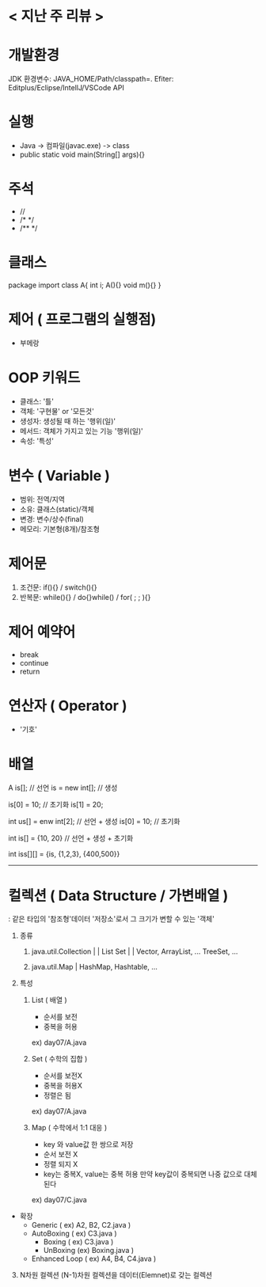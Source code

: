 # < 지난 주 리뷰 >

# 개발환경
JDK
환경변수: JAVA_HOME/Path/classpath=.
Efiter: Editplus/Eclipse/IntellJ/VSCode
API

# 실행
- Java -> 컴파일(javac.exe) -> class
- public static void main(String[] args){}

# 주석
- //
- /*   */
- /** */

# 클래스
package
import
class A{
	int i;
	A(){}
	void m(){}
}

# 제어 ( 프로그램의 실행점)
- 부메랑

# OOP 키워드
- 클래스: '틀'
- 객체: '구현물' or '모든것'
- 생성자: 생성될 때 하는 '행위(일)'
- 메서드: 객체가 가지고 있는 기능 '행위(일)'
- 속성: '특성'

# 변수 ( Variable )
- 범위: 전역/지역
- 소유: 클래스(static)/객체
- 변경: 변수/상수(final)
- 메모리: 기본형(8개)/참조형

# 제어문
1) 조건문: if(){} / switch(){}
2) 반복문: while(){} / do{}while() / for( ; ; ){}

# 제어 예약어
- break
- continue
- return

# 연산자 ( Operator )
- '기호'

# 배열
A is[];  // 선언
is = new int[]; // 생성

is[0] = 10; // 초기화
is[1] = 20;

int us[] = enw int[2]; // 선언 + 생성
is[0] = 10; // 초기화

int is[] = {10, 20} // 선언 + 생성 + 초기화

int iss[][] = {is, {1,2,3}, {400,500}}





---

# 컬렉션 ( Data Structure / 가변배열 )
: 같은 타입의 '참조형'데이터 '저장소'로서 그 크기가 변할 수 있는 '객체'
1) 종류
	1) java.util.Collection
		|				                     |
		List			                     Set
		|                                    |
		Vector, ArrayList, ...	     TreeSet, ...
		
		
	2) java.util.Map
			|
		HashMap, Hashtable, ...
		
2) 특성
	1) List ( 배열 )
		- 순서를 보전
		- 중복을 허용
		  
		ex) day07/A.java
		
	2) Set ( 수학의 집합 )
		- 순서를 보전X
		- 중복을 허용X 
		- 정렬은 됨
		  
		ex) day07/A.java
		
	1) Map ( 수학에서 1:1 대응 )
		- key 와 value값 한 쌍으로 저장
		- 순서 보전 X
		- 정렬 되지 X
		- key는 중복X, value는 중복 허용
			만약 key값이 중복되면 나중 값으로 대체된다
		  
		ex) day07/C.java

- 확장
	- Generic ( ex) A2, B2, C2.java )
	- AutoBoxing ( ex) C3.java )
		- Boxing ( ex) C3.java )
		- UnBoxing (ex) Boxing.java )
	- Enhanced Loop
		( ex) A4, B4, C4.java )
3) N차원 컬렉션
	(N-1)차원 컬렉션을 데이터(Elemnet)로 갖는 컬렉션

